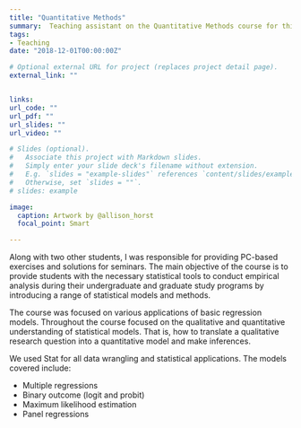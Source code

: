 ```yaml
---
title: "Quantitative Methods"
summary:  Teaching assistant on the Quantitative Methods course for third year undergraduate students at CBS
tags:
- Teaching
date: "2018-12-01T00:00:00Z"

# Optional external URL for project (replaces project detail page).
external_link: ""


links:
url_code: ""
url_pdf: ""
url_slides: ""
url_video: ""

# Slides (optional).
#   Associate this project with Markdown slides.
#   Simply enter your slide deck's filename without extension.
#   E.g. `slides = "example-slides"` references `content/slides/example-slides.md`.
#   Otherwise, set `slides = ""`.
# slides: example

image:
  caption: Artwork by @allison_horst
  focal_point: Smart

---
```


Along with two other students, I was responsible for providing PC-based exercises and solutions for seminars. The main objective of the course is to provide students with the necessary statistical tools to conduct empirical analysis during their undergraduate and graduate study programs by introducing a range of statistical models and methods. 

The course was focused on various applications of basic regression models. Throughout the course focused on the qualitative and quantitative understanding of statistical models. That is, how to translate a qualitative research question into a quantitative model and make inferences. 

We used Stat for all data wrangling and statistical applications. The models covered include: 
- Multiple regressions
- Binary outcome (logit and probit)
- Maximum likelihood estimation 
- Panel regressions
